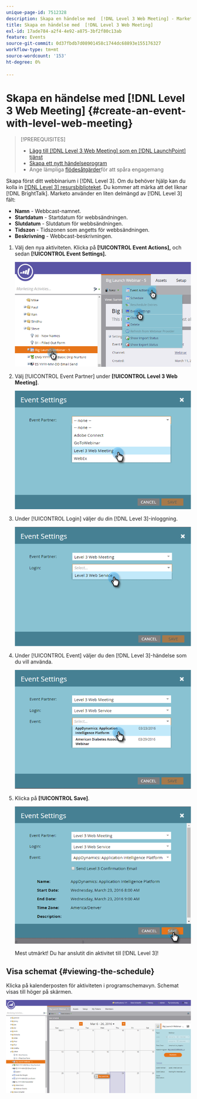 ```yaml
---
unique-page-id: 7512328
description: Skapa en händelse med  [!DNL Level 3 Web Meeting] - Marketo Docs - produktdokumentation
title: Skapa en händelse med  [!DNL Level 3 Web Meeting]
exl-id: 17ade784-a2f4-4e92-a875-3bf2f80c13ab
feature: Events
source-git-commit: 0d37fbdb7d08901458c1744dc68893e155176327
workflow-type: tm+mt
source-wordcount: '153'
ht-degree: 0%

---
```


# Skapa en händelse med [!DNL Level 3 Web Meeting] {#create-an-event-with-level-web-meeting}

>[!PREREQUISITES]
>
>* [Lägg till [!DNL Level 3 Web Meeting] som en [!DNL LaunchPoint] tjänst](/help/marketo/product-docs/administration/additional-integrations/add-level-3-web-meeting-as-a-launchpoint-service.md)
>* [Skapa ett nytt händelseprogram](/help/marketo/product-docs/demand-generation/events/understanding-events/create-a-new-event-program.md)
>* Ange lämpliga [flödesåtgärder](/help/marketo/product-docs/core-marketo-concepts/smart-campaigns/flow-actions/add-a-flow-step-to-a-smart-campaign.md)för att spåra engagemang

Skapa först ditt webbinarium i [!DNL Level 3]. Om du behöver hjälp kan du kolla in [[!DNL Level 3] resursbiblioteket](https://www.level3.com/en/resource-library/). Du kommer att märka att det liknar [!DNL BrightTalk].  Marketo använder en liten delmängd av [!DNL Level 3] fält:

* **Namn** - Webbcast-namnet.
* **Startdatum** - Startdatum för webbsändningen.
* **Slutdatum** - Slutdatum för webbsändningen.
* **Tidszon** - Tidszonen som angetts för webbsändningen.
* **Beskrivning** - Webbcast-beskrivningen.

1. Välj den nya aktiviteten. Klicka på **[!UICONTROL Event Actions],** och sedan **[!UICONTROL Event Settings].**

   ![](assets/image2016-3-24-15-3a40-3a39.png)

1. Välj [!UICONTROL Event Partner] under **[!UICONTROL Level 3 Web Meeting]**.

   ![](assets/image2016-3-24-15-3a42-3a10.png)

1. Under [!UICONTROL Login] väljer du din [!DNL Level 3]-inloggning.

   ![](assets/image2016-3-24-15-3a43-3a43.png)

1. Under [!UICONTROL Event] väljer du den [!DNL Level 3]-händelse som du vill använda.

   ![](assets/image2016-3-24-15-3a44-3a41.png)

1. Klicka på **[!UICONTROL Save]**.

   ![](assets/image2016-3-24-15-3a45-3a31.png)

   Mest utmärkt! Du har anslutit din aktivitet till [!DNL Level 3]!

## Visa schemat  {#viewing-the-schedule}

Klicka på kalenderposten för aktiviteten i programschemavyn. Schemat visas till höger på skärmen.

![](assets/image2016-3-24-15-3a51-3a7.png)
